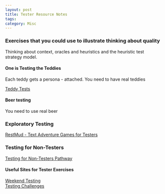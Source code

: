 ```yaml
---
layout: post
title: Tester Resource Notes
tags: 
category: Misc
---
```


### Exercises that you could use to illustrate thinking about quality

Thinking about context, oracles and heuristics and the heuristic test strategy model. 

#### One is Testing the Teddies 

Each teddy gets a persona - attached. 
You need to have real teddies 


<a href="{{ site.url }}/assets/files/Teddy-Tests.zip">Teddy Tests</a>

#### Beer testing  

You need to use real beer  

### Exploratory Testing  

[RestMud - Text Adventure Games for Testers](http://compendiumdev.co.uk/)  

### Testing for Non-Testers   

[Testing for Non-Testers Pathway](http://katrinatester.blogspot.co.nz/2015/11/testing-for-non-testers-pathway.html)  


#### Useful Sites for Tester Exercises

[Weekend Testing](http://weekendtesting.com/)  
[Testing Challenges](http://testing-challenges.org/)  
